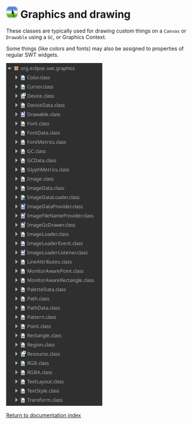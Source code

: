 # ![Logo](images/icon32x32.png) Graphics and drawing

These classes are typically used for drawing custom things on a `Canvas` or `Drawable` using a `GC`, or Graphics Context.

Some things (like colors and fonts) may also be assigned to properties of regular SWT widgets.

![Drawing classes](images/swt/drawable-tools.png)

[Return to documentation index](000-index.md)
